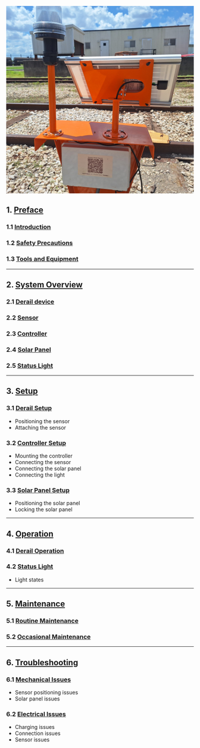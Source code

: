 ![Derail Light](assets/derail_stand.jpg)

## 1. [Preface](derail_preface.md)
### 1.1 [Introduction](derail_preface.md#1.1-introduction)
### 1.2 [Safety Precautions](derail_preface.md#1.1-safety-precautions)
### 1.3 [Tools and Equipment](derail_preface.md#1.1-tools-and-equipment)

---

## 2. [System Overview](derail_overview.md)

### 2.1 [Derail device](derail_overview.md#2.1-derail-device)
### 2.2 [Sensor](derail_overview.md#2.2-sensor)
### 2.3 [Controller](derail_overview.md#2.3-controller)
### 2.4 [Solar Panel](derail_overview.md#2.4-solar-panel)
### 2.5 [Status Light](derail_overview.md#2.5-status-light)

---

## 3. [Setup](derail_setup.md)

### 3.1 [Derail Setup](derail_setup.md#3.1-trailer-setup)
* Positioning the sensor
* Attaching the sensor
### 3.2 [Controller Setup](derail_setup.md#3.2-arm-setup)
* Mounting the controller
* Connecting the sensor
* Connecting the solar panel
* Connecting the light
### 3.3 [Solar Panel Setup](derail_setup.md#3.3-solar-panel)
* Positioning the solar panel
* Locking the solar panel

---

## 4. [Operation](derail_operation.md)

### 4.1 [Derail Operation](derail_operation.md#4.1-derail-operation)

### 4.2 [Status Light](derail_operation.md#4.2-status-light)
* Light states

---

## 5. [Maintenance](derail_maintenance.md)

### 5.1 [Routine Maintenance](derail_maintenance.md#5.1-routine-maintenance)

### 5.2 [Occasional Maintenance](derail_maaintenance.md#5.2-occasional-maintenance)

---
	
## 6. [Troubleshooting](derail_troubleshooting.md)

### 6.1 [Mechanical Issues](derail_troubleshooting.md#mechanical-issues)
* Sensor positioning issues
* Solar panel issues

### 6.2 [Electrical Issues](derail_troubleshooting.md#electrical-issues)
* Charging issues
* Connection issues
* Sensor issues

